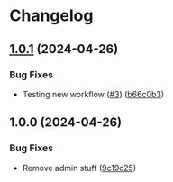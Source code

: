 # Changelog

## [1.0.1](https://github.com/Remote-Falcon/remote-falcon-control-panel/compare/v1.0.0...v1.0.1) (2024-04-26)


### Bug Fixes

* Testing new workflow ([#3](https://github.com/Remote-Falcon/remote-falcon-control-panel/issues/3)) ([b66c0b3](https://github.com/Remote-Falcon/remote-falcon-control-panel/commit/b66c0b38c55fda5db45181087ff3c96c7d755618))

## 1.0.0 (2024-04-26)


### Bug Fixes

* Remove admin stuff ([9c19c25](https://github.com/Remote-Falcon/remote-falcon-control-panel/commit/9c19c25cd62f637610a005d8ecb278424031679e))

